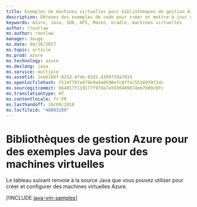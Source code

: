 ```yaml
---
title: Exemples de machines virtuelles pour bibliothèques de gestion Azure pour Java
description: Obtenez des exemples de code pour créer et mettre à jour des machines virtuelles Azure à l’aide des bibliothèques de gestion Azure pour Java.
keywords: Azure, Java, SDK, API, Maven, Gradle, machines virtuelles
author: rloutlaw
ms.author: routlaw
manager: douge
ms.date: 04/16/2017
ms.topic: article
ms.prod: azure
ms.technology: azure
ms.devlang: java
ms.service: multiple
ms.assetid: 1eeb166f-8253-4fde-82d2-43997fda7819
ms.openlocfilehash: f514ff8fed79e9e440590efc8ffec5516939f3dc
ms.sourcegitcommit: b64017f119177f97da7a5930489874e67b09c0fc
ms.translationtype: HT
ms.contentlocale: fr-FR
ms.lasthandoff: 10/09/2018
ms.locfileid: "48893280"
---
```

# <a name="azure-management-libraries-for-java-samples-for-virtual-machines"></a>Bibliothèques de gestion Azure pour des exemples Java pour des machines virtuelles

Le tableau suivant renvoie à la source Java que vous pouvez utiliser pour créer et configurer des machines virtuelles Azure.

[!INCLUDE [java-vm-samples](includes/java-vm-samples.md)]